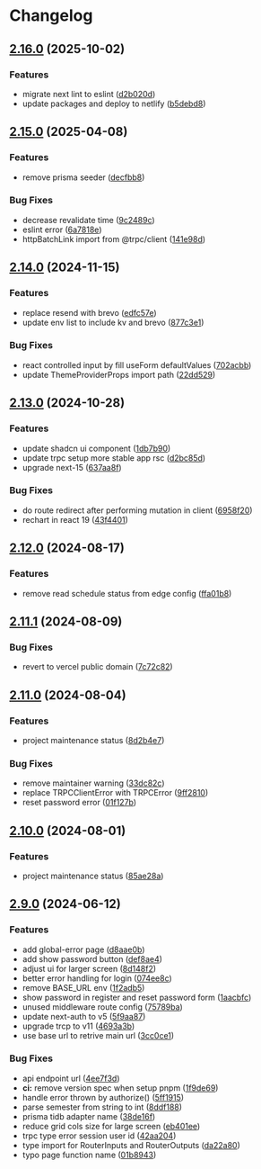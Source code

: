 # Changelog

## [2.16.0](https://github.com/albugowy15/informatics-frs-helper/compare/v2.15.0...v2.16.0) (2025-10-02)


### Features

* migrate next lint to eslint ([d2b020d](https://github.com/albugowy15/informatics-frs-helper/commit/d2b020d92eaf87ccc2dcdc279bf8f8d1e97b0ab8))
* update packages and deploy to netlify ([b5debd8](https://github.com/albugowy15/informatics-frs-helper/commit/b5debd83349a69191160a85b5aac7870ee130e61))

## [2.15.0](https://github.com/albugowy15/informatics-frs-helper/compare/v2.14.0...v2.15.0) (2025-04-08)


### Features

* remove prisma seeder ([decfbb8](https://github.com/albugowy15/informatics-frs-helper/commit/decfbb881aa3648069fae54eb047601e226fb4e6))


### Bug Fixes

* decrease revalidate time ([9c2489c](https://github.com/albugowy15/informatics-frs-helper/commit/9c2489ccb6ca933515a0500754a58698d658c04e))
* eslint error ([6a7818e](https://github.com/albugowy15/informatics-frs-helper/commit/6a7818ece2e81dae6867be1c896ecafb29241849))
* httpBatchLink import from @trpc/client ([141e98d](https://github.com/albugowy15/informatics-frs-helper/commit/141e98de5d05cc949884e1c7ccabb99dbd1c2638))

## [2.14.0](https://github.com/albugowy15/informatics-frs-helper/compare/v2.13.0...v2.14.0) (2024-11-15)


### Features

* replace resend with brevo ([edfc57e](https://github.com/albugowy15/informatics-frs-helper/commit/edfc57ea1784ca6cb9c0678f2b5890bbac3688f1))
* update env list to include kv and brevo ([877c3e1](https://github.com/albugowy15/informatics-frs-helper/commit/877c3e1501d57119dedfc914e8371a541b4ec45d))


### Bug Fixes

* react controlled input by fill useForm defaultValues ([702acbb](https://github.com/albugowy15/informatics-frs-helper/commit/702acbb8c1b29bf21c6e7c1019cdb8a5222f5186))
* update ThemeProviderProps import path ([22dd529](https://github.com/albugowy15/informatics-frs-helper/commit/22dd5290193a03e6111020dfd85d19aef6e029e4))

## [2.13.0](https://github.com/albugowy15/informatics-frs-helper/compare/v2.12.0...v2.13.0) (2024-10-28)


### Features

* update shadcn ui component ([1db7b90](https://github.com/albugowy15/informatics-frs-helper/commit/1db7b902cc13195d2675b4968df050004c318b41))
* update trpc setup more stable app rsc ([d2bc85d](https://github.com/albugowy15/informatics-frs-helper/commit/d2bc85dc2349428620b9df4dc4893a7a03ee3337))
* upgrade next-15 ([637aa8f](https://github.com/albugowy15/informatics-frs-helper/commit/637aa8fd7ca5e1e6d45a03ff1e7bac47f4c8a73f))


### Bug Fixes

* do route redirect after performing mutation in client ([6958f20](https://github.com/albugowy15/informatics-frs-helper/commit/6958f20c7285df714f0e9c01284803b675c9bae6))
* rechart in react 19 ([43f4401](https://github.com/albugowy15/informatics-frs-helper/commit/43f4401532780bab4cc1042323d68c542cc3177d))

## [2.12.0](https://github.com/albugowy15/informatics-frs-helper/compare/v2.11.1...v2.12.0) (2024-08-17)


### Features

* remove read schedule status from edge config ([ffa01b8](https://github.com/albugowy15/informatics-frs-helper/commit/ffa01b82ec38912d368343713031cb252ab72e18))

## [2.11.1](https://github.com/albugowy15/informatics-frs-helper/compare/v2.11.0...v2.11.1) (2024-08-09)


### Bug Fixes

* revert to vercel public domain ([7c72c82](https://github.com/albugowy15/informatics-frs-helper/commit/7c72c826f05f81a1c6f0eb8687cb59809f19a54e))

## [2.11.0](https://github.com/albugowy15/informatics-frs-helper/compare/v2.10.0...v2.11.0) (2024-08-04)


### Features

* project maintenance status ([8d2b4e7](https://github.com/albugowy15/informatics-frs-helper/commit/8d2b4e75c8729d1291babd606bea25edecc6380c))


### Bug Fixes

* remove maintainer warning ([33dc82c](https://github.com/albugowy15/informatics-frs-helper/commit/33dc82cba3391ff6fb9a79633319659b823b1027))
* replace TRPCClientError with TRPCError ([9ff2810](https://github.com/albugowy15/informatics-frs-helper/commit/9ff281062e021cff9f74bc979a9b7f11edb28146))
* reset password error ([01f127b](https://github.com/albugowy15/informatics-frs-helper/commit/01f127b1597d505a2ff2d0d449cf5fe89ff50fa9))

## [2.10.0](https://github.com/albugowy15/informatics-frs-helper/compare/v2.9.0...v2.10.0) (2024-08-01)


### Features

* project maintenance status ([85ae28a](https://github.com/albugowy15/informatics-frs-helper/commit/85ae28a6758531b05c19ebb258cfd649c453ed4b))

## [2.9.0](https://github.com/albugowy15/informatics-frs-helper/compare/2.8.2...v2.9.0) (2024-06-12)


### Features

* add global-error page ([d8aae0b](https://github.com/albugowy15/informatics-frs-helper/commit/d8aae0b4075a5de04904adc8c4716e8f20b4e11f))
* add show password button ([def8ae4](https://github.com/albugowy15/informatics-frs-helper/commit/def8ae44dcce09cfaf45db9dd93d8aaa54168387))
* adjust ui for larger screen ([8d148f2](https://github.com/albugowy15/informatics-frs-helper/commit/8d148f2f902cdb9db4d2c73341cb11433c852776))
* better error handling for login ([074ee8c](https://github.com/albugowy15/informatics-frs-helper/commit/074ee8c7a4e3d826e08b2f068321791d321f7f1e))
* remove BASE_URL env ([1f2adb5](https://github.com/albugowy15/informatics-frs-helper/commit/1f2adb5e82634c40585714d9b6b43fb5442d7cd1))
* show password in register and reset password form ([1aacbfc](https://github.com/albugowy15/informatics-frs-helper/commit/1aacbfcb113b533e143c4439979191cc31ed2721))
* unused middleware route config ([75789ba](https://github.com/albugowy15/informatics-frs-helper/commit/75789bad306561dfb768545cdde051ac298d911e))
* update next-auth to v5 ([5f9aa87](https://github.com/albugowy15/informatics-frs-helper/commit/5f9aa87f67f305f5aff0f3f6eeef1ea5d10c107b))
* upgrade trcp to v11 ([4693a3b](https://github.com/albugowy15/informatics-frs-helper/commit/4693a3bd1e5611cb3d073e32e2bb633849ddcdff))
* use base url to retrive main url ([3cc0ce1](https://github.com/albugowy15/informatics-frs-helper/commit/3cc0ce1795b0e43f6948314d44a0ea9ae1ac0343))


### Bug Fixes

* api endpoint url ([4ee7f3d](https://github.com/albugowy15/informatics-frs-helper/commit/4ee7f3df8cd1807819ee6410d6c289bf15eb15fc))
* **ci:** remove version spec when setup pnpm ([1f9de69](https://github.com/albugowy15/informatics-frs-helper/commit/1f9de699a4de5b34cb06f659ac109a1167758e72))
* handle error thrown by authorize() ([5ff1915](https://github.com/albugowy15/informatics-frs-helper/commit/5ff1915d8059628ea59ad8eb7e61d514bc2a4e62))
* parse semester from string to int ([8ddf188](https://github.com/albugowy15/informatics-frs-helper/commit/8ddf188458f6a0367879bd3d16ad1516e84c1ca7))
* prisma tidb adapter name ([38de16f](https://github.com/albugowy15/informatics-frs-helper/commit/38de16fdcc2eab55d27bd83d0d56565f20d1e3c5))
* reduce grid cols size for large screen ([eb401ee](https://github.com/albugowy15/informatics-frs-helper/commit/eb401eee420953cf602629d7904db9f09016601e))
* trpc type error session user id ([42aa204](https://github.com/albugowy15/informatics-frs-helper/commit/42aa204ebfedee951abad421f0e899a963ae56bf))
* type import for RouterInputs and RouterOutputs ([da22a80](https://github.com/albugowy15/informatics-frs-helper/commit/da22a80491cba98dac0b80151b07068f5774d7fa))
* typo page function name ([01b8943](https://github.com/albugowy15/informatics-frs-helper/commit/01b8943d31aee1a9f393d185cce2cc597dbf7784))
